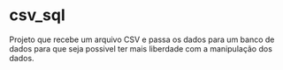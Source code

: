 # csv_sql
Projeto que recebe um arquivo CSV e passa os dados para um banco de dados para que seja possivel ter mais liberdade com a manipulação dos dados.
